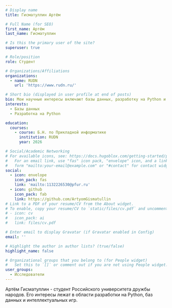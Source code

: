```yaml
---
# Display name
title: Гисматуллин Артём

# Full Name (for SEO)
first_name: Артём
last_name: Гисматуллин

# Is this the primary user of the site?
superuser: true

# Role/position
role: Студент

# Organizations/Affiliations
organizations:
  - name: RUDN
    url: 'https://www.rudn.ru/'

# Short bio (displayed in user profile at end of posts)
bio: Мои научные интересы включают базы данных, разработку на Python и интеллектуальные игры
interests:
  - Базы данных
  - Разработка на Python

education:
  courses:
    - course: Б.Н. по Прикладной информатике
      institution: RUDN
      year: 2026

# Social/Academic Networking
# For available icons, see: https://docs.hugoblox.com/getting-started/page-builder/#icons
#   For an email link, use "fas" icon pack, "envelope" icon, and a link in the
#   form "mailto:your-email@example.com" or "#contact" for contact widget.
social:
  - icon: envelope
    icon_pack: fas
    link: 'mailto:1132226530@pfur.ru'
  - icon: github
    icon_pack: fab
    link: https://github.com/ArtyomGismatullin
# Link to a PDF of your resume/CV from the About widget.
# To enable, copy your resume/CV to `static/files/cv.pdf` and uncomment the lines below.
# - icon: cv
#   icon_pack: ai
#   link: files/cv.pdf

# Enter email to display Gravatar (if Gravatar enabled in Config)
email: ''

# Highlight the author in author lists? (true/false)
highlight_name: false

# Organizational groups that you belong to (for People widget)
#   Set this to `[]` or comment out if you are not using People widget.
user_groups:
  - Исследователи
---
```


Артём Гисматуллин - студент Российского университета дружбы народов. Его интересы лежат в области разработки на Python, баз данных и интеллектуальных игр.

